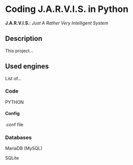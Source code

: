 # Coding J.A.R.V.I.S. in Python
**J.A.R.V.I.S.**: *Just A Rather Very Intelligent System*

## Description
This project...

## Used engines
List of...

### Code
PYTHON

#### Config
.conf file

### Databases
MariaDB (MySQL)

SQLite
